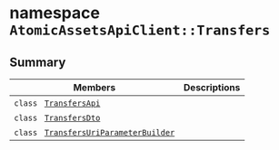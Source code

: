# namespace `AtomicAssetsApiClient::Transfers` 

## Summary

 Members                                | Descriptions                                
----------------------------------------|---------------------------------------------
`class ` [`TransfersApi`](.github/workflows/documentation/md/AtomicAssetsApiClient--Transfers--TransfersApi.md#class_atomic_assets_api_client_1_1_transfers_1_1_transfers_api) | 
`class ` [`TransfersDto`](.github/workflows/documentation/md/AtomicAssetsApiClient--Transfers--TransfersDto.md#class_atomic_assets_api_client_1_1_transfers_1_1_transfers_dto) | 
`class ` [`TransfersUriParameterBuilder`](.github/workflows/documentation/md/AtomicAssetsApiClient--Transfers--TransfersUriParameterBuilder.md#class_atomic_assets_api_client_1_1_transfers_1_1_transfers_uri_parameter_builder) | 

